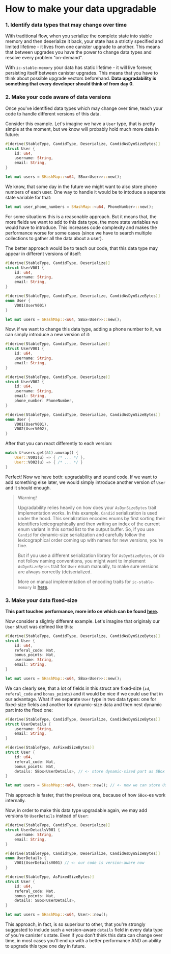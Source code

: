 # How to make your data upgradable

### 1. Identify data types that may change over time
With traditional flow, when you serialize the complete state into stable memory and then deserialize it back, your state 
has a strictly specified and limited lifetime - it lives from one canister upgrade to another. This means that between 
upgrades you have the power to change data types and resolve every problem "on-demand".

With `ic-stable-memory` your data has static lifetime - it will live forever, persisting itself between canister upgrades.
This means that you have to think about possible upgrade vectors beforehand. **Data upgradability is something that every 
developer should think of from day 0.**

### 2. Make your code aware of data versions
Once you've identified data types which may change over time, teach your code to handle different versions of this data.

Consider this example. Let's imagine we have a `User` type, that is pretty simple at the moment, but we know will 
probably hold much more data in future:
```rust
#[derive(StableType, CandidType, Deserialize, CandidAsDynSizeBytes)]
struct User {
    id: u64,
    username: String,
    email: String,
}

let mut users = SHashMap::<u64, SBox<User>>::new();
```
We know, that some day in the future we might want to also store phone numbers of each user. One way to handle it would be
to intoduce a separate state variable for that:
```rust
let mut user_phone_numbers = SHashMap::<u64, PhoneNumber>::new();
```
For some situations this is a reasonable approach. But it means that, the more fields we want to add to this data type,
the more state variables we would have to introduce. This increases code complexity and makes the performance worse for 
some cases (since we have to search multiple collections to gather all the data about a user).

The better approach would be to teach our code, that this data type may appear in different versions of itself:
```rust
#[derive(StableType, CandidType, Deserialize)]
struct UserV001 {
    id: u64,
    username: String,
    email: String,
}

#[derive(StableType, CandidType, Deserialize, CandidAsDynSizeBytes)]
enum User {
    V001(UserV001)
}

let mut users = SHashMap::<u64, SBox<User>>::new();
```

Now, if we want to change this data type, adding a phone number to it, we can simply introduce a new version of it:
```rust
#[derive(StableType, CandidType, Deserialize)]
struct UserV001 {
    id: u64,
    username: String,
    email: String,
}

#[derive(StableType, CandidType, Deserialize)]
struct UserV002 {
    id: u64,
    username: String,
    email: String,
    phone_number: PhoneNumber,
}

#[derive(StableType, CandidType, Deserialize, CandidAsDynSizeBytes)]
enum User {
    V001(UserV001),
    V002(UserV002),
}
```
After that you can react differently to each version:
```rust
match &*users.get(&1).unwrap() {
    User::V001(u) => { /* ... */ },
    User::V002(u) => { /* ... */ }
}
```

Perfect! Now we have both: upgradability and sound code. If we want to add something else later, we would simply introduce
another version of `User` and it should enough.

> Warning!
>
> Upgradability relies heavily on how does your `AsDynSizeBytes` trait implementation works. In this example, `Candid` serialization is used
under the hood. This serialization encodes enums by first sorting their identifiers lexicographically and then writing
an index of the current enum variant in this sorted list to the output buffer. So, if you use `Candid` for dynamic-size 
serialization and carefully follow the lexicographical order coming up with names for new versions, you're fine.
> 
> But if you use a different serialization library for `AsDynSizeBytes`, or do not follow naming conventions, you might want
to implement `AsDynSizeBytes` trait for `User` enum manually, to make sure versions are always correctly (de)serialized.
>
> More on manual implementation of encoding traits for `ic-stable-memory` is [here](./encoding.md).

### 3. Make your data fixed-size
**This part touches performance, more info on which can be found [here](./perfomance.md).**

Now consider a slightly different example. Let's imagine that originaly our `User` struct was defined like this:
```rust
#[derive(StableType, CandidType, Deserialize, CandidAsDynSizeBytes)]
struct User {
    id: u64,
    referal_code: Nat,
    bonus_points: Nat,
    username: String,
    email: String,
}

let mut users = SHashMap::<u64, SBox<User>>::new();
```
We can clearly see, that a lot of fields in this struct are fixed-size (`id`, `referal_code` and `bonus_points`) and it 
would be nice if we could use that in our advantage. What if we separate `User` type in two data types: one for fixed-size
fields and another for dynamic-size data and then nest dynamic part into the fixed one:
```rust
#[derive(StableType, CandidType, Deserialize, CandidAsDynSizeBytes)]
struct UserDetails {
    username: String,
    email: String,
}

#[derive(StableType, AsFixedSizeBytes)]
struct User {
    id: u64,
    referal_code: Nat,
    bonus_points: Nat,
    details: SBox<UserDetails>, // <- store dynamic-sized part as SBox inside the main struct
}

let mut users = SHashMap::<u64, User>::new(); // <- now we can store User directly, without SBox
```
This approach is faster, that the previous one, because of how `SBox`-es work internally.

Now, in order to make this data type upgradable again, we may add versions to `UserDetails` instead of `User`:
```rust
#[derive(StableType, CandidType, Deserialize)]
struct UserDetailsV001 {
    username: String,
    email: String,
}

#[derive(StableType, CandidType, Deserialize, CandidAsDynSizeBytes)]
enum UserDetails {
    V001(UserDetailsV001) // <- our code is version-aware now
}

#[derive(StableType, AsFixedSizeBytes)]
struct User {
    id: u64,
    referal_code: Nat,
    bonus_points: Nat,
    details: SBox<UserDetails>,
}

let mut users = SHashMap::<u64, User>::new();
```

This approach, in fact, is so superiour to other, that you're strongly suggested to include such a version-aware `details`
field in every data type of you're canister's state. Even if you don't think this data can change over time, in most cases
you'll end up with a better performance AND an ability to upgrade this type one day in future.